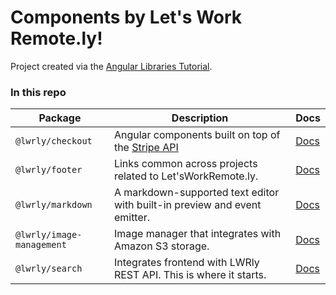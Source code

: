 # Components by Let's Work Remote.ly!

Project created via the [Angular Libraries Tutorial][].

### In this repo
| Package                   | Description                                                               | Docs                |
| ------------------------- | ------------------------------------------------------------------------- | ------------------- |
| `@lwrly/checkout`         | Angular components built on top of the [Stripe API][]                     | [Docs][check-docs]  |
| `@lwrly/footer`           | Links common across projects related to Let'sWorkRemote.ly.               | [Docs][foot-docs]   |
| `@lwrly/markdown`         | A markdown-supported text editor with built-in preview and event emitter. | [Docs][mark-docs]   |
| `@lwrly/image-management` | Image manager that integrates with Amazon S3 storage.                     | [Docs][image-docs]  |
| `@lwrly/search`           | Integrates frontend with LWRly REST API. This is where it starts.         | [Docs][search-docs] |


[Angular Libraries Tutorial]: https://angular.io/guide/creating-libraries
[Stripe API]: https://developers.google.com/maps/documentation/javascript/tutorial
[contributing]: https://github.com/lwrly/components/blob/master/CONTRIBUTING.md
[help-wanted]: https://github.com/lwrly/components/issues?q=is%3Aissue+is%3Aopen+label%3A%22help+wanted%22
[getting-started]: https://material.angular.io/guide/getting-started
[check-docs]: https://github.com/lwrly/components/tree/master/projects/checkout
[foot-docs]: https://github.com/lwrly/components/tree/master/projects/footer
[mark-docs]: https://github.com/lwrly/components/tree/master/projects/markdown
[image-docs]: https://github.com/lwrly/components/tree/master/projects/image-management
[search-docs]: https://github.com/lwrly/components/tree/master/projects/search
